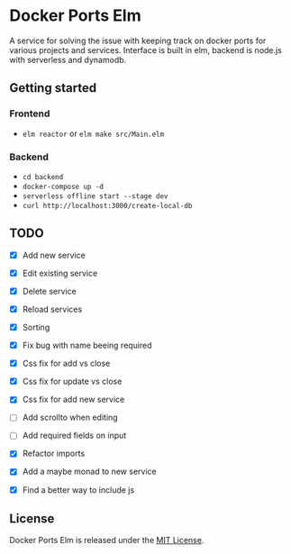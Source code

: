# Docker Ports Elm

A service for solving the issue with keeping track on docker ports for various projects and services. Interface is built in elm, backend is node.js with serverless and dynamodb.


## Getting started

### Frontend
- `elm reactor` or `elm make src/Main.elm`

### Backend
- `cd backend`
- `docker-compose up -d`
- `serverless offline start --stage dev`
- `curl http://localhost:3000/create-local-db`


## TODO
- [x] Add new service
- [x] Edit existing service
- [x] Delete service
- [x] Reload services
- [x] Sorting
- [x] Fix bug with name beeing required
- [x] Css fix for add vs close
- [x] Css fix for update vs close
- [x] Css fix for add new service
- [ ] Add scrollto when editing
- [ ] Add required fields on input
- [x] Refactor imports
- [x] Add a maybe monad to new service
- [x] Find a better way to include js



## License

Docker Ports Elm is released under the [MIT License](http://www.opensource.org/licenses/MIT).
